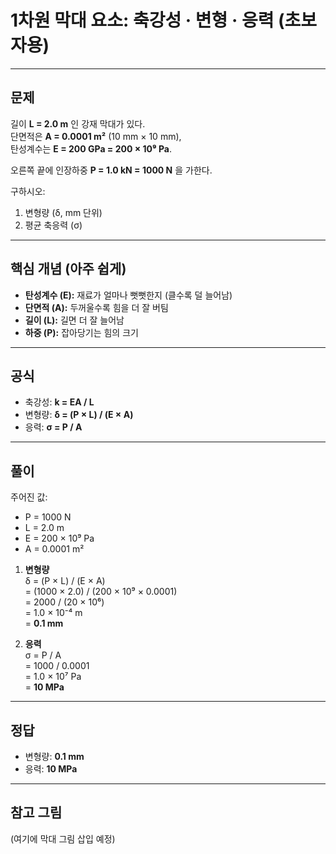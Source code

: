 # 1차원 막대 요소: 축강성 · 변형 · 응력 (초보자용)

---

## 문제

길이 **L = 2.0 m** 인 강재 막대가 있다.  
단면적은 **A = 0.0001 m²** (10 mm × 10 mm),  
탄성계수는 **E = 200 GPa = 200 × 10⁹ Pa**.  

오른쪽 끝에 인장하중 **P = 1.0 kN = 1000 N** 을 가한다.  

구하시오:
1. 변형량 (δ, mm 단위)  
2. 평균 축응력 (σ)

---

## 핵심 개념 (아주 쉽게)

- **탄성계수 (E):** 재료가 얼마나 뻣뻣한지 (클수록 덜 늘어남)  
- **단면적 (A):** 두꺼울수록 힘을 더 잘 버팀  
- **길이 (L):** 길면 더 잘 늘어남  
- **하중 (P):** 잡아당기는 힘의 크기  

---

## 공식

- 축강성: **k = EA / L**  
- 변형량: **δ = (P × L) / (E × A)**  
- 응력: **σ = P / A**

---

## 풀이

주어진 값:  
- P = 1000 N  
- L = 2.0 m  
- E = 200 × 10⁹ Pa  
- A = 0.0001 m²  

1. **변형량**  
   δ = (P × L) / (E × A)  
   = (1000 × 2.0) / (200 × 10⁹ × 0.0001)  
   = 2000 / (20 × 10⁶)  
   = 1.0 × 10⁻⁴ m  
   = **0.1 mm**

2. **응력**  
   σ = P / A  
   = 1000 / 0.0001  
   = 1.0 × 10⁷ Pa  
   = **10 MPa**

---

## 정답

- 변형량: **0.1 mm**  
- 응력: **10 MPa**

---

## 참고 그림

(여기에 막대 그림 삽입 예정)